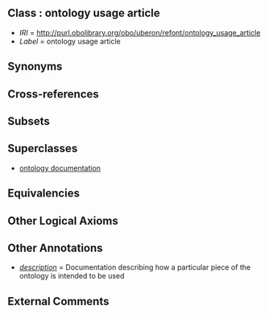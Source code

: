 
## Class : ontology usage article

 * *IRI* = http://purl.obolibrary.org/obo/uberon/refont/ontology_usage_article
 * *Label* = ontology usage article

## Synonyms


## Cross-references


## Subsets


## Superclasses

 * [ontology documentation](../../ontology/on/ontology_documentation.md)

## Equivalencies


## Other Logical Axioms


## Other Annotations

 * *[description](../../on/description.md)* = Documentation describing how a particular piece of the ontology is intended to be used

## External Comments

